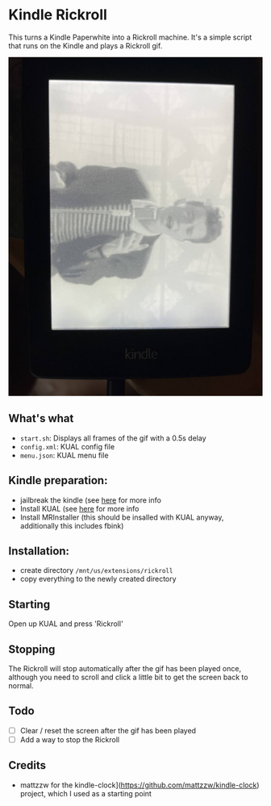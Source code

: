 # Kindle Rickroll

This turns a Kindle Paperwhite into a Rickroll machine. It's a simple script that runs on the Kindle and plays a
Rickroll gif.

![screenshot](./screenshot.jpg)

## What's what

* `start.sh`: Displays all frames of the gif with a 0.5s delay
* `config.xml`: KUAL config file
* `menu.json`: KUAL menu file

## Kindle preparation:

* jailbreak the kindle (see [here](https://www.mobileread.com/forums/showthread.php?t=186645) for more info
* Install KUAL (see [here](https://www.mobileread.com/forums/showthread.php?t=203326) for more info
* Install MRInstaller (this should be insalled with KUAL anyway, additionally this includes fbink)

## Installation:

* create directory `/mnt/us/extensions/rickroll`
* copy everything to the newly created directory

## Starting

Open up KUAL and press 'Rickroll'

## Stopping

The Rickroll will stop automatically after the gif has been played once, although you need to scroll and click a little
bit to get the screen back to normal.

## Todo

* [ ] Clear / reset the screen after the gif has been played
* [ ] Add a way to stop the Rickroll

## Credits

* mattzzw for the kindle-clock](https://github.com/mattzzw/kindle-clock) project, which I used as a starting point